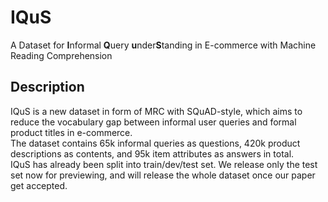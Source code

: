 # IQuS
A Dataset for **I**nformal **Q**uery **u**nder**S**tanding in E-commerce with Machine Reading Comprehension


## Description

IQuS is a new dataset in form of MRC with SQuAD-style, which aims to reduce the vocabulary gap between informal user queries and formal product titles in e-commerce. </br>
The dataset contains 65k informal queries as questions, 420k product descriptions as contents, and 95k item attributes as answers in total.</br>
IQuS has already been split into train/dev/test set. We release only the test set now for previewing, and will release the whole dataset once our paper get accepted.

